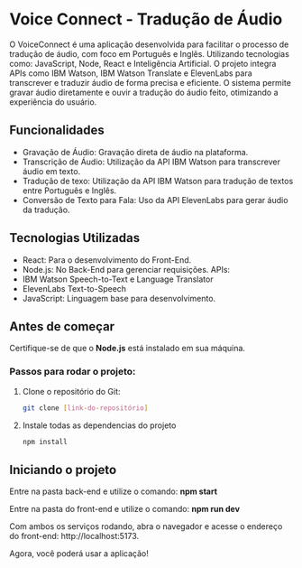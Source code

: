 
# Voice Connect - Tradução de Áudio

O VoiceConnect é uma aplicação desenvolvida para facilitar o processo de tradução de áudio, com foco em Português e Inglês. Utilizando tecnologias como: JavaScript, Node, React e Inteligência Artificial. O projeto integra APIs como IBM Watson, IBM Watson Translate e ElevenLabs para transcrever e traduzir áudio de forma precisa e eficiente. O sistema permite gravar áudio diretamente e ouvir a tradução do áudio feito, otimizando a experiência do usuário.

## Funcionalidades

* Gravação de Áudio: Gravação direta de áudio na plataforma.
* Transcrição de Áudio: Utilização da API IBM Watson para transcrever áudio em texto.
* Tradução de texo: Utilização da API IBM Watson para tradução de textos entre Português e Inglês.
* Conversão de Texto para Fala: Uso da API ElevenLabs para gerar áudio da tradução.

## Tecnologias Utilizadas

* React: Para o desenvolvimento do Front-End.
* Node.js: No Back-End para gerenciar requisições.
APIs:
* IBM Watson Speech-to-Text e Language Translator
* ElevenLabs Text-to-Speech
* JavaScript: Linguagem base para desenvolvimento.

## Antes de começar
Certifique-se de que o **Node.js** está instalado em sua máquina. 

### Passos para rodar o projeto:

1. Clone o repositório do Git:
   ```bash
   git clone [link-do-repositório]

2. Instale todas as dependencias do projeto 
   ```bash 
   npm install
   
## Iniciando o projeto 

Entre na pasta back-end e utilize o comando: **npm start**

Entre na pasta do front-end e utilize o comando:  **npm run dev**

Com ambos os serviços rodando, abra o navegador e acesse o endereço do front-end: http://localhost:5173.

Agora, você poderá usar a aplicação!


